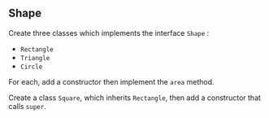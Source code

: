 ## Shape

Create three classes which implements the interface `Shape` :
* `Rectangle`
* `Triangle`
* `Circle`

For each, add a constructor then implement the `area` method.

Create a class `Square`, which inherits `Rectangle`, then add a constructor that calls `super`.